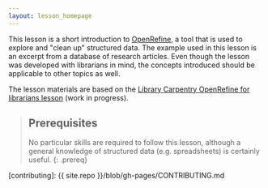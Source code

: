 ```yaml
---
layout: lesson_homepage
---
```

This lesson is a short introduction to [OpenRefine](http://openrefine.org),
a tool that is used to explore and "clean up" structured data.
The example used in this lesson is an excerpt from a database of research articles.
Even though the lesson was developed with librarians in mind, the concepts introduced
should be applicable to other topics as well.

The lesson materials are based on the [Library Carpentry OpenRefine for librarians lesson](https://data-lessons.github.io/library-openrefine/) (work in progress).
> ## Prerequisites
>
> No particular skills are required to follow this lesson, although a general knowledge of
> structured data (e.g. spreadsheets) is certainly useful.
{: .prereq}

[contributing]: {{ site.repo }}/blob/gh-pages/CONTRIBUTING.md
